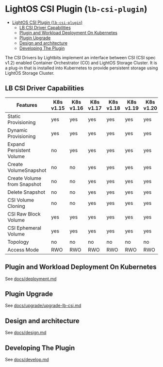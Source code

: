 # LightOS CSI Plugin (`lb-csi-plugin`)

- [LightOS CSI Plugin (`lb-csi-plugin`)](#lightos-csi-plugin-lb-csi-plugin)
  - [LB CSI Driver Capabilities](#lb-csi-driver-capabilities)
  - [Plugin and Workload Deployment On Kubernetes](#plugin-and-workload-deployment-on-kubernetes)
  - [Plugin Upgrade](#plugin-upgrade)
  - [Design and architecture](#design-and-architecture)
  - [Developing The Plugin](#developing-the-plugin)


The CSI Drivers by Lightbits implement an interface between CSI (CSI spec v1.2) enabled Container Orchestrator (CO) and LightOS Storage Cluster. It is a plug-in that is installed into Kubernetes to provide persistent storage using LightOS Storage Cluster.

## LB CSI Driver Capabilities

| Features	                      | K8s v1.15	| K8s v1.16	| K8s v1.17 | K8s v1.18 | K8s v1.19 | K8s v1.20 | K8s v1.21 |
|---------------------------------|-----------|-----------|-----------|-----------|-----------|-----------|-----------|
| Static Provisioning	            | yes	      | yes	      | yes	      | yes	      | yes	      | yes	      | yes	      |
| Dynamic Provisioning            | yes	      | yes	      | yes	      | yes	      | yes	      | yes	      | yes	      |
| Expand Persistent Volume	      | no	      | yes	      | yes	      | yes	      | yes	      | yes	      | yes	      |
| Create VolumeSnapshot	          | no	      | no	      | yes	      | yes	      | yes	      | yes	      | yes	      |
| Create Volume from Snapshot	    | no	      | no	      | yes	      | yes	      | yes	      | yes	      | yes	      |
| Delete Snapshot	                | no	      | no	      | yes	      | yes	      | yes	      | yes	      | yes	      |
| CSI Volume Cloning	            | no	      | no	      | yes	      | yes	      | yes	      | yes	      | yes	      |
| CSI Raw Block Volume	          | yes	      | yes	      | yes	      | yes	      | yes	      | yes	      | yes	      |
| CSI Ephemeral Volume	          | yes	      | yes	      | yes	      | yes	      | yes	      | yes	      | yes	      |
| Topology	                      | no	      | no	      | no	      | no	      | no	      | no	      | no	      |
| Access Mode	                    | RWO       | RWO       | RWO       | RWO       | RWO       | RWO       | RWO       |

## Plugin and Workload Deployment On Kubernetes

See [docs/deployment.md](./docs/deployment.md)

## Plugin Upgrade

See [docs/upgrade/upgrade-lb-csi.md](./docs/upgrade/upgrade-lb-csi.md)

## Design and architecture

See [docs/design.md](./docs/design.md)

## Developing The Plugin

See [docs/develop.md](./docs/develop.md)
